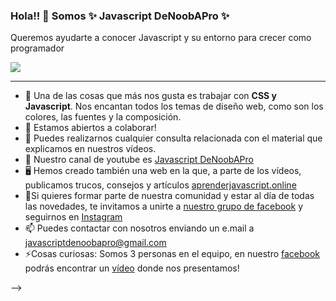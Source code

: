 ### Hola!! 👋 Somos ✨ Javascript DeNoobAPro ✨

<p> Queremos ayudarte a conocer Javascript y su entorno para crecer como programador

</p>

![](https://wddf19home.files.wordpress.com/2019/09/coding-freak.gif?w=400)
****
  
- 💖 Una de las cosas que más nos gusta es trabajar con **CSS y Javascript**. Nos encantan todos los temas de diseño web, como son los colores, las fuentes y la composición.
- 👯 Estamos abiertos a colaborar!
- 💬 Puedes realizarnos cualquier consulta relacionada con el material que explicamos en nuestros vídeos.
- 🎥 Nuestro canal de youtube es <a href="https://www.youtube.com/channel/UClmcDeaz6DrSJ85-E3fY3Pg" target="_blank">Javascript DeNoobAPro</a>
- 🖥️ Hemos creado también una web en la que, a parte de los vídeos, publicamos trucos, consejos y artículos  <a href="https://www.aprenderjavascript.online" target="_blank" >aprenderjavascript.online</a>
- 📢Si quieres formar parte de nuestra comunidad y estar al día de todas las novedades, te invitamos a unirte a <a href="https://www.facebook.com/groups/280499826272218" target="_blank" >nuestro grupo de facebook</a> y seguirnos en <a href="https://www.instagram.com/javascriptdenoobapro/" target="_blank">Instagram</a>
- 📫 Puedes contactar con nosotros enviando un e.mail a <a href="mailto:javascriptdenoobapro@gmail.com">javascriptdenoobapro@gmail.com</a>
- ⚡Cosas curiosas: Somos 3 personas en el equipo, en nuestro <a href="https://www.facebook.com/Javascriptdenoobapro" target="_blank"> facebook</a> podrás encontrar un <a href="https://www.facebook.com/110367394153646/videos/1894917467328783" target="_blank">vídeo</a> donde nos presentamos!

-->
